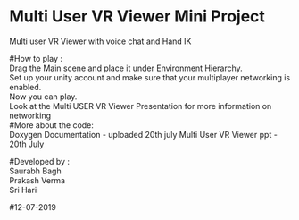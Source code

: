 # Multi User VR Viewer Mini Project 
Multi user VR Viewer with voice chat and Hand IK 

#How to play :   
           Drag the  Main scene and place it under Environment Hierarchy.   
           Set up your unity account and make sure that your multiplayer networking is enabled.  
           Now you can play.  
           Look at the Multi USER VR Viewer Presentation for more information on networking   
#More about the code:              
           Doxygen Documentation - uploaded 20th july 
           Multi User VR Viewer ppt - 20th July 
           
           

#Developed by :  
             Saurabh Bagh  
             Prakash Verma  
             Sri Hari   
               
#12-07-2019
